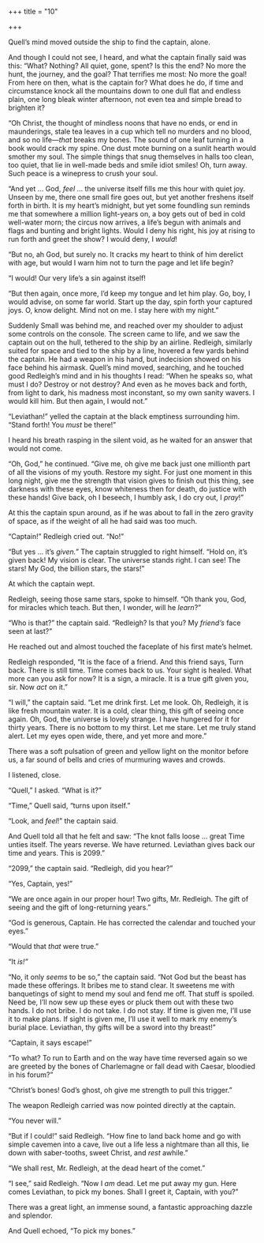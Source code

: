 +++
title = "10"

+++





Quell’s mind moved outside the ship to find the captain, alone.

And though I could not see, I heard, and what the captain finally said was this: “What? Nothing? All quiet, gone, spent? Is this the end? No more the hunt, the journey, and the goal? That terrifies me most: No more the goal\! From here on then, what is the captain for? What does he do, if time and circumstance knock all the mountains down to one dull flat and endless plain, one long bleak winter afternoon, not even tea and simple bread to brighten it?

“Oh Christ, the thought of mindless noons that have no ends, or end in maunderings, stale tea leaves in a cup which tell no murders and no blood, and so no life—*that* breaks my bones. The sound of one leaf turning in a book would crack my spine. One dust mote burning on a sunlit hearth would smother my soul. The simple things that snug themselves in halls too clean, too quiet, that lie in well-made beds and smile idiot smiles\! Oh, turn away. Such peace is a winepress to crush your soul.

“And yet … God, *feel* … the universe itself fills me this hour with quiet joy. Unseen by me, there one small fire goes out, but yet another freshens itself forth in birth. It is my heart’s midnight, but yet some foundling sun reminds me that somewhere a million light-years on, a boy gets out of bed in cold well-water morn; the circus now arrives, a life’s begun with animals and flags and bunting and bright lights. Would I deny his right, his joy at rising to run forth and greet the show? I would deny, I *would*\!

“But no, ah God, but surely no. It cracks my heart to think of him derelict with age, but would I warn him not to turn the page and let life begin?

“I would\! Our very life’s a sin against itself\!

“But then again, once more, I’d keep my tongue and let him play. Go, boy, I would advise, on some far world. Start up the day, spin forth your captured joys. O, know delight. Mind not on me. I stay here with my night.”

Suddenly Small was behind me, and reached over my shoulder to adjust some controls on the console. The screen came to life, and we saw the captain out on the hull, tethered to the ship by an airline. Redleigh, similarly suited for space and tied to the ship by a line, hovered a few yards behind the captain. He had a weapon in his hand, but indecision showed on his face behind his airmask. Quell’s mind moved, searching, and he touched good Redleigh’s mind and in his thoughts I read: “When he speaks so, what must I do? Destroy or not destroy? And even as he moves back and forth, from light to dark, his madness most inconstant, so my own sanity wavers. I would kill him. But then again, I would not.”

“Leviathan\!” yelled the captain at the black emptiness surrounding him. “Stand forth\! You *must* be there\!”

I heard his breath rasping in the silent void, as he waited for an answer that would not come.

“Oh, God,” he continued. “Give me, oh give me back just one millionth part of all the visions of my youth. Restore my sight. For just one moment in this long night, give me the strength that vision gives to finish out this thing, see darkness with these eyes, know whiteness then for death, do justice with these hands\! Give back, oh I beseech, I humbly ask, I do cry out, I *pray*\!”

At this the captain spun around, as if he was about to fall in the zero gravity of space, as if the weight of all he had said was too much.

“Captain\!” Redleigh cried out. “No\!”

“But yes … it’s *given.”* The captain struggled to right himself. “Hold on, it’s given back\! My vision is clear. The universe stands right. I can see\! The stars\! My God, the billion stars, the stars\!”

At which the captain wept.

Redleigh, seeing those same stars, spoke to himself. “Oh thank you, God, for miracles which teach. But then, I wonder, will he *learn*?”

“Who is that?” the captain said. “Redleigh? Is that you? My *friend’s* face seen at last?”

He reached out and almost touched the faceplate of his first mate’s helmet.

Redleigh responded, “It is the face of a friend. And this friend says, Turn back. There is still time. Time comes back to us. Your sight is healed. What more can you ask for now? It is a sign, a miracle. It is a true gift given you, sir. Now *act* on it.”

“I will,” the captain said. “Let me drink first. Let me look. Oh, Redleigh, it is like fresh mountain water. It is a cold, clear thing, this gift of seeing once again. Oh, God, the universe is lovely strange. I have hungered for it for thirty years. There is no bottom to my thirst. Let me stare. Let me truly stand alert. Let my eyes open wide, there, and yet more and more.”

There was a soft pulsation of green and yellow light on the monitor before us, a far sound of bells and cries of murmuring waves and crowds.

I listened, close.

“Quell,” I asked. “What is it?”

“Time,” Quell said, “turns upon itself.”

“Look, and *feel*\!” the captain said.

And Quell told all that he felt and saw: “The knot falls loose … great Time unties itself. The years reverse. We have returned. Leviathan gives back our time and years. This is 2099.”

“2099,” the captain said. “Redleigh, did you hear?”

“Yes, Captain, yes\!”

“We are once again in our proper hour\! Two gifts, Mr. Redleigh. The gift of seeing and the gift of long-returning years.”

“God is generous, Captain. He has corrected the calendar and touched your eyes.”

“Would that *that* were true.”

“It *is\!”*

“No, it only *seems* to be so,” the captain said. “Not God but the beast has made these offerings. It bribes me to stand clear. It sweetens me with banquetings of sight to mend my soul and fend me off. That stuff is spoiled. Need be, I’ll now sew up these eyes or pluck them out with these two hands. I do not bribe. I do not take. I do not stay. If time is given me, I’ll use it to make plans. If sight is given me, I’ll use it well to mark my enemy’s burial place. Leviathan, thy gifts will be a sword into thy breast\!”

“Captain, it says escape\!”

“To what? To run to Earth and on the way have time reversed again so we are greeted by the bones of Charlemagne or fall dead with Caesar, bloodied in his forum?”

“Christ’s bones\! God’s ghost, oh give me strength to pull this trigger.”

The weapon Redleigh carried was now pointed directly at the captain.

“You never will.”

“But if I could\!” said Redleigh. “How fine to land back home and go with simple cavemen into a cave, live out a life less a nightmare than all this, lie down with saber-tooths, sweet Christ, and *rest* awhile.”

“We shall rest, Mr. Redleigh, at the dead heart of the comet.”

“I see,” said Redleigh. “Now I *am* dead. Let me put away my gun. Here comes Leviathan, to pick my bones. Shall I greet it, Captain, with you?”

There was a great light, an immense sound, a fantastic approaching dazzle and splendor.

And Quell echoed, “To pick my bones.”




